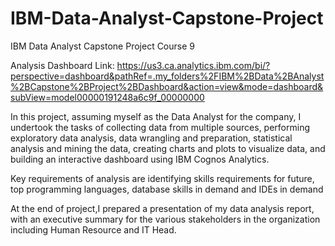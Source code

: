 # IBM-Data-Analyst-Capstone-Project
IBM Data Analyst Capstone Project Course 9 

Analysis Dashboard Link: https://us3.ca.analytics.ibm.com/bi/?perspective=dashboard&pathRef=.my_folders%2FIBM%2BData%2BAnalyst%2BCapstone%2BProject%2BDashboard&action=view&mode=dashboard&subView=model00000191248a6c9f_00000000



In this project, assuming myself as the Data Analyst for the company, I undertook the tasks of collecting data from multiple sources, performing exploratory data analysis, data wrangling and preparation, statistical analysis and mining the data, creating charts and plots to visualize data, and building an interactive dashboard using IBM Cognos Analytics.

Key requirements of analysis are identifying skills requirements for future, top programming languages, database skills in demand and IDEs in demand

At the end of project,I prepared a presentation of my data analysis report, with an executive summary for the various stakeholders in the organization including Human Resource and IT Head.
